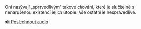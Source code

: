 
Oni nazývají „spravedlivým" takové chování, které je slučitelné s nenarušenou existencí jejich utopie. Vše ostatní je nespravedlivé.

[🔊 Poslechnout audio](/data/7-paragraphs/audio/chapter_145/para_011-Oni-nazvaj-spravedlivm-takov-chovn-kter.mp3)
